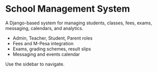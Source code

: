 # School Management System

A Django-based system for managing students, classes, fees, exams, messaging, calendars, and analytics.

- Admin, Teacher, Student, Parent roles
- Fees and M-Pesa integration
- Exams, grading schemes, result slips
- Messaging and events calendar

Use the sidebar to navigate.
